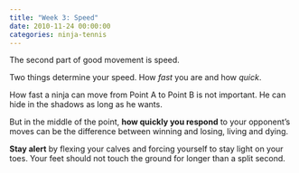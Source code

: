 ```yaml
---
title: "Week 3: Speed"
date: 2010-11-24 00:00:00
categories: ninja-tennis
---
```


The second part of good movement is speed.

Two things determine your speed. How _fast_ you are and how _quick_.

How fast a ninja can move from Point A to Point B is not important. He can hide in the shadows as long as he wants.

But in the middle of the point, **how quickly you respond** to your opponent’s moves can be the difference between winning and losing, living and dying.

**Stay alert** by flexing your calves and forcing yourself to stay light on your toes. Your feet should not touch the ground for longer than a split second.
